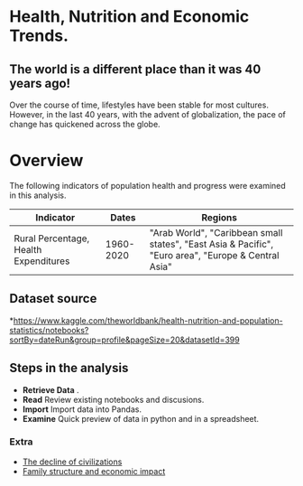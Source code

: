 # Health, Nutrition and Economic Trends.

## The world is a different place than it was 40 years ago!

Over the course of time, lifestyles have been stable for most cultures. However, in the last 40 years, with the advent of globalization, the pace of change has quickened across the globe.

#   Overview

The following indicators of population health and progress were examined in this analysis.

| Indicator | Dates | Regions |
| --- | --- | --- |
| Rural Percentage, Health Expenditures | 1960-2020 | "Arab World",	"Caribbean small states",	"East Asia & Pacific",	"Euro area",	"Europe & Central Asia"

## Dataset source
*https://www.kaggle.com/theworldbank/health-nutrition-and-population-statistics/notebooks?sortBy=dateRun&group=profile&pageSize=20&datasetId=399



## Steps in the analysis
* __Retrieve Data__ .
* __Read__  Review existing notebooks and discusions.
* __Import__ Import data into Pandas.
* __Examine__ Quick preview of data in python and in a spreadsheet.



### Extra
* [The decline of civilizations](https://us.pycon.org/2013/community/tutorials/23/)
* [Family structure and economic impact](http://researchcomputing.github.io/meetup_spring_2014/)
